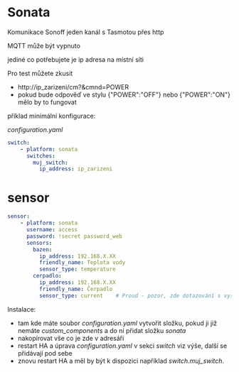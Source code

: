 # Sonata

Komunikace Sonoff jeden kanál s Tasmotou přes http

MQTT může být vypnuto

jediné co potřebujete je ip adresa na místní síti

Pro test můžete zkusit
- http://ip_zarizeni/cm?&cmnd=POWER
- pokud bude odpověď ve stylu {"POWER":"OFF"} nebo {"POWER":"ON"} mělo by to fungovat


příklad minimální konfigurace:

*configuration.yaml*
```yaml
switch:
    - platform: sonata
      switches:
        muj_switch:
          ip_address: ip_zarizeni
```
# sensor
```yaml
sensor:
    - platform: sonata
      username: access
      password: !secret password_web
      sensors:
        bazen:      
          ip_address: 192.168.X.XX
          friendly_name: Teplota vody
          sensor_type: temperature    
        cerpadlo:      
          ip_address: 192.168.X.XX
          friendly_name: Čerpadlo      
          sensor_type: current    # Proud - pozor, zde dotazování s vysokou frekvencí
```                                  
      
Instalace:
- tam kde máte soubor *configuration.yaml* vytvořit složku, pokud ji již nemáte *custom_components* a do ní přidat složku *sonata*
- nakopírovat vše co je zde v adresáři 
- restart HA a úprava *configuration.yaml* v sekci *switch* viz výše, další se přidávají pod sebe
- znovu restart HA a měl by být k dispozici například *switch.muj_switch*.
